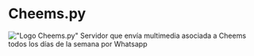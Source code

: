 # Cheems.py
!["Logo Cheems.py"](logo.png)
Servidor que envía multimedia asociada a Cheems todos los días de la semana por Whatsapp
